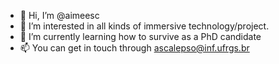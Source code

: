 - 👋 Hi, I’m @aimeesc
- 👀 I’m interested in all kinds of immersive technology/project.
- 🌱 I’m currently learning how to survive as a PhD candidate
- 📫 You can get in touch through ascalepso@inf.ufrgs.br

<!---
aimeesc/aimeesc is a ✨ special ✨ repository because its `README.md` (this file) appears on your GitHub profile.
You can click the Preview link to take a look at your changes.
--->
